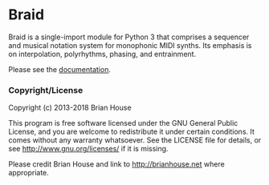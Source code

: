 Braid
=====

Braid is a single-import module for Python 3 that comprises a sequencer and musical notation system for monophonic MIDI synths. Its emphasis is on interpolation, polyrhythms, phasing, and entrainment. 

Please see the [documentation](https://brianhouse.github.io/braid/).


### Copyright/License

Copyright (c) 2013-2018 Brian House

This program is free software licensed under the GNU General Public License, and you are welcome to redistribute it under certain conditions. It comes without any warranty whatsoever. See the LICENSE file for details, or see <http://www.gnu.org/licenses/> if it is missing.

Please credit Brian House and link to http://brianhouse.net where appropriate.


